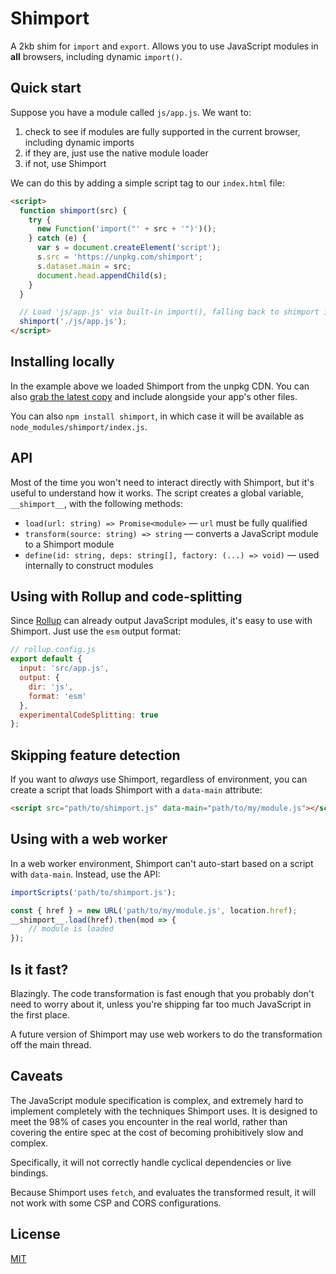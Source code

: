 # Shimport

A 2kb shim for `import` and `export`. Allows you to use JavaScript modules in **all** browsers, including dynamic `import()`.


## Quick start

Suppose you have a module called `js/app.js`. We want to:

1. check to see if modules are fully supported in the current browser, including dynamic imports
2. if they are, just use the native module loader
3. if not, use Shimport

We can do this by adding a simple script tag to our `index.html` file:

```html
<script>
  function shimport(src) {
    try {
      new Function('import("' + src + '")')();
    } catch (e) {
      var s = document.createElement('script');
      s.src = 'https://unpkg.com/shimport';
      s.dataset.main = src;
      document.head.appendChild(s);
    }
  }

  // Load 'js/app.js' via built-in import(), falling back to shimport if needed:
  shimport('./js/app.js');
</script>
```


## Installing locally

In the example above we loaded Shimport from the unpkg CDN. You can also [grab the latest copy](https://unpkg.com/shimport) and include alongside your app's other files.

You can also `npm install shimport`, in which case it will be available as `node_modules/shimport/index.js`.


## API

Most of the time you won't need to interact directly with Shimport, but it's useful to understand how it works. The script creates a global variable, `__shimport__`, with the following methods:

* `load(url: string) => Promise<module>` — `url` must be fully qualified
* `transform(source: string) => string` — converts a JavaScript module to a Shimport module
* `define(id: string, deps: string[], factory: (...) => void)` — used internally to construct modules


## Using with Rollup and code-splitting

Since [Rollup](https://rollupjs.org) can already output JavaScript modules, it's easy to use with Shimport. Just use the `esm` output format:

```js
// rollup.config.js
export default {
  input: 'src/app.js',
  output: {
    dir: 'js',
    format: 'esm'
  },
  experimentalCodeSplitting: true
};
```


## Skipping feature detection

If you want to *always* use Shimport, regardless of environment, you can create a script that loads Shimport with a `data-main` attribute:

```html
<script src="path/to/shimport.js" data-main="path/to/my/module.js"></script>
```


## Using with a web worker

In a web worker environment, Shimport can't auto-start based on a script with `data-main`. Instead, use the API:

```js
importScripts('path/to/shimport.js');

const { href } = new URL('path/to/my/module.js', location.href);
__shimport__.load(href).then(mod => {
	// module is loaded
});
```


## Is it fast?

Blazingly. The code transformation is fast enough that you probably don't need to worry about it, unless you're shipping far too much JavaScript in the first place.

A future version of Shimport may use web workers to do the transformation off the main thread.


## Caveats

The JavaScript module specification is complex, and extremely hard to implement completely with the techniques Shimport uses. It is designed to meet the 98% of cases you encounter in the real world, rather than covering the entire spec at the cost of becoming prohibitively slow and complex.

Specifically, it will not correctly handle cyclical dependencies or live bindings.

Because Shimport uses `fetch`, and evaluates the transformed result, it will not work with some CSP and CORS configurations.



## License

[MIT](LICENSE)
